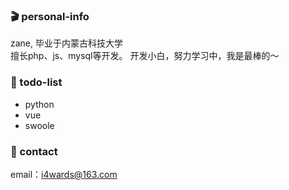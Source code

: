 ### :clapper: personal-info
zane,
毕业于内蒙古科技大学<br/>
擅长php、js、mysql等开发。
开发小白，努力学习中，我是最棒的～
### :book: todo-list
+ python
+ vue
+ swoole
### :email: contact
email：i4wards@163.com
